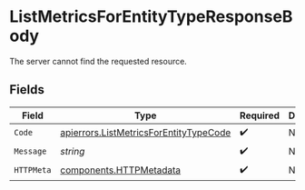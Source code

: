 # ListMetricsForEntityTypeResponseBody

The server cannot find the requested resource.


## Fields

| Field                                                                                            | Type                                                                                             | Required                                                                                         | Description                                                                                      |
| ------------------------------------------------------------------------------------------------ | ------------------------------------------------------------------------------------------------ | ------------------------------------------------------------------------------------------------ | ------------------------------------------------------------------------------------------------ |
| `Code`                                                                                           | [apierrors.ListMetricsForEntityTypeCode](../../models/apierrors/listmetricsforentitytypecode.md) | :heavy_check_mark:                                                                               | N/A                                                                                              |
| `Message`                                                                                        | *string*                                                                                         | :heavy_check_mark:                                                                               | N/A                                                                                              |
| `HTTPMeta`                                                                                       | [components.HTTPMetadata](../../models/components/httpmetadata.md)                               | :heavy_check_mark:                                                                               | N/A                                                                                              |